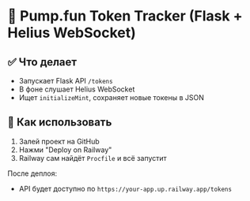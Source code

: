 
# 🚀 Pump.fun Token Tracker (Flask + Helius WebSocket)

## ✅ Что делает
- Запускает Flask API `/tokens`
- В фоне слушает Helius WebSocket
- Ищет `initializeMint`, сохраняет новые токены в JSON

## 🔧 Как использовать

1. Залей проект на GitHub
2. Нажми "Deploy on Railway"
3. Railway сам найдёт `Procfile` и всё запустит

После деплоя:
- API будет доступно по `https://your-app.up.railway.app/tokens`
